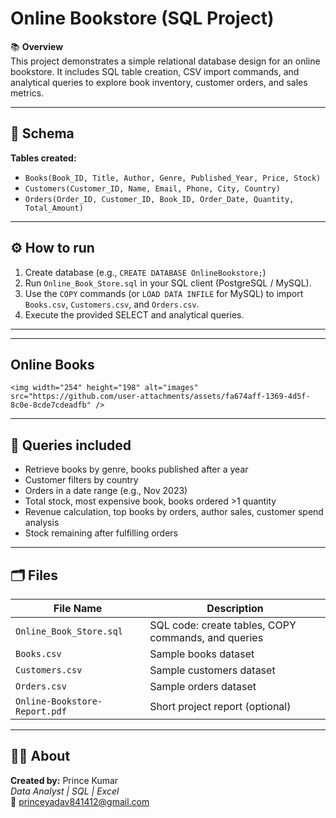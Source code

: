 # Online Bookstore (SQL Project)

📚 **Overview**  
This project demonstrates a simple relational database design for an online bookstore. It includes SQL table creation, CSV import commands, and analytical queries to explore book inventory, customer orders, and sales metrics.

---

## 🧩 Schema
**Tables created:**
- `Books(Book_ID, Title, Author, Genre, Published_Year, Price, Stock)`
- `Customers(Customer_ID, Name, Email, Phone, City, Country)`
- `Orders(Order_ID, Customer_ID, Book_ID, Order_Date, Quantity, Total_Amount)`

---

## ⚙️ How to run
1. Create database (e.g., `CREATE DATABASE OnlineBookstore;`)  
2. Run `Online_Book_Store.sql` in your SQL client (PostgreSQL / MySQL).  
3. Use the `COPY` commands (or `LOAD DATA INFILE` for MySQL) to import `Books.csv`, `Customers.csv`, and `Orders.csv`.  
4. Execute the provided SELECT and analytical queries.

---
----
  ## Online Books
    <img width="254" height="198" alt="images" src="https://github.com/user-attachments/assets/fa674aff-1369-4d5f-8c0e-8cde7cdeadfb" />



----

## 🔎 Queries included
- Retrieve books by genre, books published after a year  
- Customer filters by country  
- Orders in a date range (e.g., Nov 2023)  
- Total stock, most expensive book, books ordered >1 quantity  
- Revenue calculation, top books by orders, author sales, customer spend analysis  
- Stock remaining after fulfilling orders

---

## 🗂 Files
| File Name | Description |
|-----------|-------------|
| `Online_Book_Store.sql` | SQL code: create tables, COPY commands, and queries |
| `Books.csv` | Sample books dataset |
| `Customers.csv` | Sample customers dataset |
| `Orders.csv` | Sample orders dataset |
| `Online-Bookstore-Report.pdf` | Short project report (optional) |

---

## 👨‍💻 About
**Created by:** Prince Kumar  
_Data Analyst | SQL | Excel_  
📧 princeyadav841412@gmail.com
